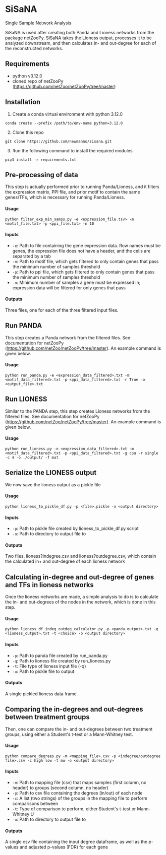 # SiSaNA
Single Sample Network Analysis

SiSaNA is used after creating both Panda and Lioness networks from the package netZooPy. SiSaNA takes the Lioness output, processes it to be analyzed downstream, and then calculates in- and out-degree for each of the reconstructed networks.

## Requirements
 - python v3.12.0
 - cloned repo of netZooPy (https://github.com/netZoo/netZooPy/tree/master)
   
## Installation
1. Create a conda virtual environment with python 3.12.0
```
conda create --prefix /path/to/env-name python=3.12.0
```
2. Clone this repo
```
git clone https://github.com/newmanno/sisana.git
```
3. Run the following command to install the required modules
```
pip3 install -r requirements.txt
```

## Pre-processing of data
This step is actually performed prior to running Panda/Lioness, and it filters the expression matrix, PPI file, and prior motif to contain the same genes/TFs, which is necessary for running Panda/Lioness.

#### Usage
```
python filter_exp_min_samps.py -e <expression_file.tsv> -m <motif_file.txt> -p <ppi_file.txt> -n 10
```

#### Inputs
 - `-e`: Path to file containing the gene expression data. Row names must be genes, the expression file does not have a header, and the cells are separated by a tab
 - `-m`: Path to motif file, which gets filtered to only contain genes that pass the minimum number of samples threshold
 - `-p`: Path to ppi file, which gets filtered to only contain genes that pass the minimum number of samples threshold
 - `-n`: Minimum number of samples a gene must be expressed in; expression data will be filtered for only genes that pass

#### Outputs
Three files, one for each of the three filtered input files. 


## Run PANDA
This step creates a Panda network from the filtered files. See documentation for netZooPy (https://github.com/netZoo/netZooPy/tree/master). An example command is given below.

#### Usage
```
python run_panda.py -e <expression_data_filtered>.txt -m <motif_data_filtered>.txt -p <ppi_data_filtered>.txt -r True -o <output_file>.txt
```


## Run LIONESS
Similar to the PANDA step, this step creates Lioness networks from the filtered files. See documentation for netZooPy (https://github.com/netZoo/netZooPy/tree/master). An example command is given below.

#### Usage
```
python run_lioness.py -e <expression_data_filtered>.txt -m <motif_data_filtered>.txt -p <ppi_data_filtered>.txt -g cpu -r single -c 4 -o ./output/ -f mat
```


## Serialize the LIONESS output
We now save the lioness output as a pickle file

#### Usage
```
python lioness_to_pickle_df.py -p <file>.pickle -o <output directory>
```

#### Inputs
 - `-p`: Path to pickle file created by lioness_to_pickle_df.py script
 - `-o`: Path to directory to output file to

#### Outputs
Two files, lioness?indegree.csv and lioness?outdegree.csv, which contain the calculated in+ and out-degree of each lioness network 


## Calculating in-degree and out-degree of genes and TFs in lioness networks
Once the lioness networks are made, a simple analysis to do is to calculate the in- and out-degrees of the nodes in the network, which is done in this step.

#### Usage
```
python lioness_df_indeg_outdeg_calculator.py -p <panda_output>.txt -q <lioness_output>.txt -t <choice> -o <output directory>
```

#### Inputs
 - `-p`: Path to panda file created by run_panda.py
 - `-q`: Path to lioness file created by run_lioness.py
 - `-t`: File type of lioness input file (-q)
 - `-o`: Path to pickle file to output

   
#### Outputs
A single pickled lioness data frame


## Comparing the in-degrees and out-degrees between treatment groups
Then, one can compare the in- and out-degrees between two treatment groups, using either a Student's t-test or a Mann-Whitney test.

#### Usage
```
python compare_degrees.py -m <mapping_file>.csv -p <indegree/outdegree file>.csv -c high low -t mw -o <output directory>
```

#### Inputs
 - `-m`: Path to mapping file (csv) that maps samples (first column, no header) to groups (second column, no header)
 - `-p`: Path to csv file containing the degrees (in/out) of each node
 - `-c`: A list (two strings) of the groups in the mapping file to perform comparisons between
 - `-t`: Type of comparison to perform, either Student's t-test or Mann-Whitney U 
 - `-o`: Path to directory to output file to

#### Outputs
A single csv file containing the input degree dataframe, as well as the p-values and adjusted p-values (FDR) for each gene
